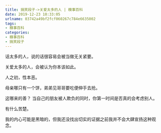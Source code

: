 ```yaml
---
title: 搞笑段子->关爱太多的人 | 糗事百科
date: 2019-12-23 18:33:05
urlname: 03742a49bf2fcf060267c784e6635002
tags: 
- 糗事百科
categories:
- 糗事百科
- 搞笑段子
---
```

话太多的人，说的话很容易会被当做无关紧要。

关爱太多的人，会被认为你本该如此。

人之初，性本恶。

母亲哪只有一个饼，弟弟见哥哥要吃便伸手去抢。

这哪来的善？ 当自己的朋友被人欺负的同时，你第一时间是否真的会考虑别人。

有什么苦楚。

我的内心可能是黑暗的，但我还没找出切实的证据之前我并不会大肆宣扬这种观念。


